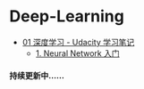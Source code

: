 # Deep-Learning
- [01 深度学习 - Udacity 学习笔记](https://github.com/Coder-AndyLee/Deep-Learning/tree/master/%E6%B7%B1%E5%BA%A6%E5%AD%A6%E4%B9%A0%20-%20Udacity)
	- [1. Neural Network 入门](https://github.com/Coder-AndyLee/Deep-Learning/blob/master/DeepLearning%20-%20Udacity/1.%20Neural%20Network%20%E5%85%A5%E9%97%A8.md)

#### 持续更新中……
